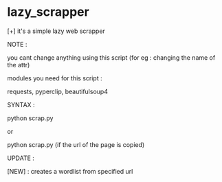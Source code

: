 # lazy_scrapper
[+] it's a simple lazy web scrapper 

NOTE : 

you cant change anything using this script (for eg : changing the name of the attr)

modules you need for this script : 

requests,
pyperclip,
beautifulsoup4

SYNTAX : 

python scrap.py <full url>
  
or

python scrap.py (if the url of the page is copied)


UPDATE : 

[NEW] : creates a wordlist from specified url 
